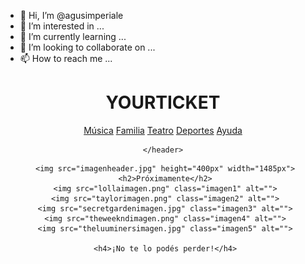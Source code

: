 - 👋 Hi, I’m @agusimperiale
- 👀 I’m interested in ...
- 🌱 I’m currently learning ...
- 💞️ I’m looking to collaborate on ...
- 📫 How to reach me ...

<!---
agusimperiale/agusimperiale is a ✨ special ✨ repository because its `README.md` (this file) appears on your GitHub profile.
You can click the Preview link to take a look at your changes.
--->
<!DOCTYPE html>
<html lang="en">
    <head>
        <meta charset="UTF-8">
        <meta name="viewport" content="width=device-width, initial-scale=1.0">
        <title>YOURTICKET</title>
        <link rel="stylesheet" href="estilos.css">
    </head>
<body>
    <header>
        <h1>YOURTICKET</h1>
        <div id="menu">
            <nav>
                <a href="../index/musica.html">Música</a>
                <a href="../index/familia.html">Familia</a>
                <a href="../index/teatro.html">Teatro</a>
                <a href="../index/deportes.html">Deportes</a>
                <a href="../index/ayuda.html">Ayuda</a>
            </nav>
        </div>
        
    </header>
<main>

     <img src="imagenheader.jpg" height="400px" width="1485px">
     <h2>Próximamente</h2>
     <img src="lollaimagen.png" class="imagen1" alt="">
     <img src="taylorimagen.png" class="imagen2" alt="">
     <img src="secretgardenimagen.jpg" class="imagen3" alt="">
     <img src="theweekndimagen.png" class="imagen4" alt="">
     <img src="theluuminersimagen.jpg" class="imagen5" alt="">

     <h4>¡No te lo podés perder!</h4>

</main>
</body>
<footer>
    
</footer>









</html>
